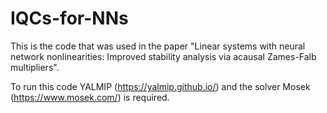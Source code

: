 # IQCs-for-NNs
This is the code that was used in the paper "Linear systems with neural network nonlinearities: Improved stability analysis via acausal Zames-Falb multipliers".

To run this code YALMIP (https://yalmip.github.io/) and the solver Mosek (https://www.mosek.com/) is required.
